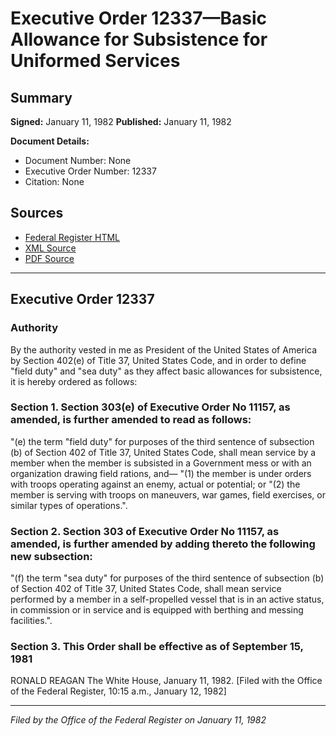 # Executive Order 12337—Basic Allowance for Subsistence for Uniformed Services

## Summary

**Signed:** January 11, 1982
**Published:** January 11, 1982

**Document Details:**
- Document Number: None
- Executive Order Number: 12337
- Citation: None

## Sources
- [Federal Register HTML](https://www.presidency.ucsb.edu/documents/executive-order-12337-basic-allowance-for-subsistence-for-uniformed-services)
- [XML Source](None)
- [PDF Source](None)

---

## Executive Order 12337

### Authority

By the authority vested in me as President of the United States of America by Section 402(e) of Title 37, United States Code, and in order to define "field duty" and "sea duty" as they affect basic allowances for subsistence, it is hereby ordered as follows:
### Section 1. Section 303(e) of Executive Order No 11157, as amended, is further amended to read as follows:

"(e) the term "field duty" for purposes of the third sentence of subsection (b) of Section 402 of Title 37, United States Code, shall mean service by a member when the member is subsisted in a Government mess or with an organization drawing field rations, and—
"(1) the member is under orders with troops operating against an enemy, actual or potential; or
"(2) the member is serving with troops on maneuvers, war games, field exercises, or similar types of operations.".

### Section 2. Section 303 of Executive Order No 11157, as amended, is further amended by adding thereto the following new subsection:

"(f) the term "sea duty" for purposes of the third sentence of subsection (b) of Section 402 of Title 37, United States Code, shall mean service performed by a member in a self-propelled vessel that is in an active status, in commission or in service and is equipped with berthing and messing facilities.".

### Section 3. This Order shall be effective as of September 15, 1981

RONALD REAGAN
The White House,
January 11, 1982.
[Filed with the Office of the Federal Register, 10:15 a.m., January 12, 1982]

---

*Filed by the Office of the Federal Register on January 11, 1982*
